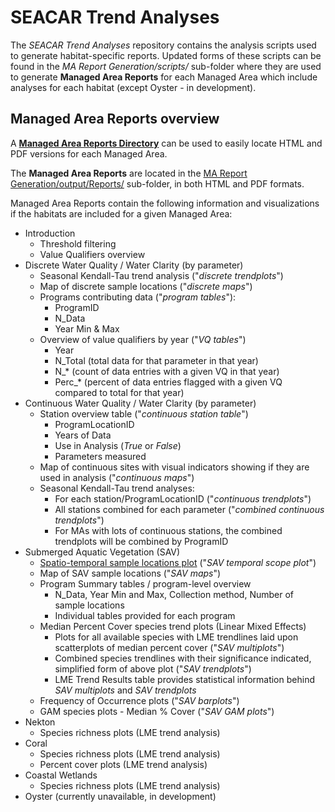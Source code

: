 # SEACAR Trend Analyses

The *SEACAR Trend Analyses* repository contains the analysis scripts used to generate habitat-specific reports. Updated forms of these scripts can be found in the *MA Report Generation/scripts/* sub-folder where they are used to generate **Managed Area Reports** for each Managed Area which include analyses for each habitat (except Oyster - in development).

## Managed Area Reports overview

A [**Managed Area Reports Directory**](https://floridaseacar.github.io/SEACAR_Trend_Analyses/MA%20Report%20Generation/) can be used to easily locate HTML and PDF versions for each Managed Area.

The **Managed Area Reports** are located in the [MA Report Generation/output/Reports/](MA%20Report%20Generation/output/Reports/) sub-folder, in both HTML and PDF formats.

Managed Area Reports contain the following information and visualizations if the habitats are included for a given Managed Area:
* Introduction
  + Threshold filtering
  + Value Qualifiers overview
* Discrete Water Quality / Water Clarity (by parameter)
  + Seasonal Kendall-Tau trend analysis ("*discrete trendplots*")
  + Map of discrete sample locations ("*discrete maps*")
  + Programs contributing data ("*program tables*"):
    - ProgramID
    - N_Data
    - Year Min & Max
  + Overview of value qualifiers by year ("*VQ tables*")
    - Year
    - N_Total (total data for that parameter in that year)
    - N_* (count of data entries with a given VQ in that year)
    - Perc_* (percent of data entries flagged with a given VQ compared to total for that year)
* Continuous Water Quality / Water Clarity (by parameter)
  + Station overview table ("*continuous station table*")
    - ProgramLocationID
    - Years of Data
    - Use in Analysis (*True* or *False*)
    - Parameters measured
  + Map of continuous sites with visual indicators showing if they are used in analysis ("*continuous maps*")
  + Seasonal Kendall-Tau trend analyses:
    - For each station/ProgramLocationID ("*continuous trendplots*")
    - All stations combined for each parameter ("*combined continuous trendplots*")
    - For MAs with lots of continuous stations, the combined trendplots will be combined by ProgramID 
* Submerged Aquatic Vegetation (SAV)
  + [Spatio-temporal sample locations plot](SAV/output/SAV_temporal_scope_plots) ("*SAV temporal scope plot*")
  + Map of SAV sample locations ("*SAV maps*")
  + Program Summary tables / program-level overview
    - N_Data, Year Min and Max, Collection method, Number of sample locations
    - Individual tables provided for each program
  + Median Percent Cover species trend plots (Linear Mixed Effects)
    - Plots for all available species with LME trendlines laid upon scatterplots of median percent cover ("*SAV multiplots*")
    - Combined species trendlines with their significance indicated, simplified form of above plot ("*SAV trendplots*")
    - LME Trend Results table provides statistical information behind *SAV multiplots* and *SAV trendplots*
  + Frequency of Occurrence plots ("*SAV barplots*")
  + GAM species plots - Median % Cover ("*SAV GAM plots*")
* Nekton
  + Species richness plots (LME trend analysis)
* Coral
  + Species richness plots (LME trend analysis)
  + Percent cover plots (LME trend analysis)
* Coastal Wetlands
  + Species richness plots (LME trend analysis)
* Oyster (currently unavailable, in development)
